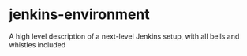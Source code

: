 # jenkins-environment
A high level description of a next-level Jenkins setup, with all bells and whistles included
